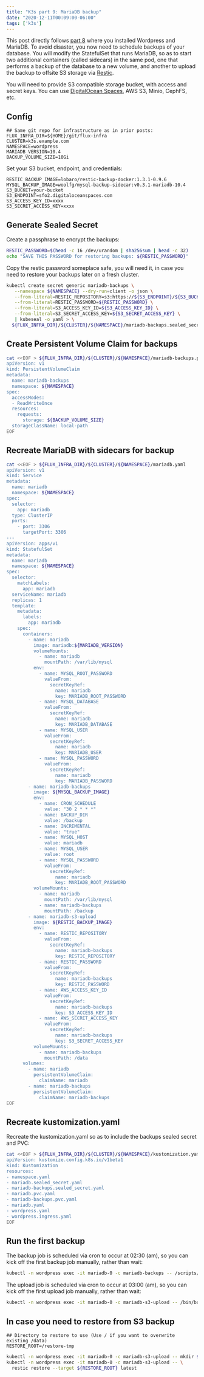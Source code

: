 ```yaml
---
title: "K3s part 9: MariaDB backup"
date: "2020-12-11T00:09:00-06:00"
tags: ['k3s']
---
```


This post directly follows [part 8](/blog/k3s/k3s-08-wordpress) where you
installed Wordpress and MariaDB. To avoid disaster, you now need to schedule
backups of your database. You will modify the StatefulSet that runs MariaDB, so
as to start two additional containers (called sidecars) in the same pod, one
that performs a backup of the database to a new volume, and another to upload
the backup to offsite S3 storage via [Restic](https://restic.net/).

You will need to provide S3 compatible storage bucket, with access and secret
keys. You can use [DigitalOcean
Spaces](https://www.digitalocean.com/products/spaces/), AWS S3, Minio, CephFS,
etc.

## Config

```env
## Same git repo for infrastructure as in prior posts:
FLUX_INFRA_DIR=${HOME}/git/flux-infra
CLUSTER=k3s.example.com
NAMESPACE=wordpress
MARIADB_VERSION=10.4
BACKUP_VOLUME_SIZE=10Gi
```

Set your S3 bucket, endpoint, and credentials:

```env
RESTIC_BACKUP_IMAGE=lobaro/restic-backup-docker:1.3.1-0.9.6
MYSQL_BACKUP_IMAGE=woolfg/mysql-backup-sidecar:v0.3.1-mariadb-10.4
S3_BUCKET=your-bucket
S3_ENDPOINT=sfo2.digitaloceanspaces.com
S3_ACCESS_KEY_ID=xxxx
S3_SECRET_ACCESS_KEY=xxxx
```

## Generate Sealed Secret

Create a passphrase to encrypt the backups:

```bash
RESTIC_PASSWORD=$(head -c 16 /dev/urandom | sha256sum | head -c 32)
echo "SAVE THIS PASSWORD for restoring backups: ${RESTIC_PASSWORD}"
```

Copy the restic password someplace safe, you will need it, in case you need to
restore your backups later on a fresh cluster.

```bash
kubectl create secret generic mariadb-backups \
   --namespace ${NAMESPACE} --dry-run=client -o json \
   --from-literal=RESTIC_REPOSITORY=s3:https://${S3_ENDPOINT}/${S3_BUCKET} \
   --from-literal=RESTIC_PASSWORD=${RESTIC_PASSWORD} \
   --from-literal=S3_ACCESS_KEY_ID=${S3_ACCESS_KEY_ID} \
   --from-literal=S3_SECRET_ACCESS_KEY=${S3_SECRET_ACCESS_KEY} \
   | kubeseal -o yaml > \
  ${FLUX_INFRA_DIR}/${CLUSTER}/${NAMESPACE}/mariadb-backups.sealed_secret.yaml
```

## Create Persistent Volume Claim for backups

```bash
cat <<EOF > ${FLUX_INFRA_DIR}/${CLUSTER}/${NAMESPACE}/mariadb-backups.pvc.yaml
apiVersion: v1
kind: PersistentVolumeClaim
metadata:
  name: mariadb-backups
  namespace: ${NAMESPACE}
spec:
  accessModes:
  - ReadWriteOnce
  resources:
    requests:
      storage: ${BACKUP_VOLUME_SIZE}
  storageClassName: local-path
EOF
```

## Recreate MariaDB with sidecars for backup

```bash
cat <<EOF > ${FLUX_INFRA_DIR}/${CLUSTER}/${NAMESPACE}/mariadb.yaml
apiVersion: v1
kind: Service
metadata:
  name: mariadb
  namespace: ${NAMESPACE}
spec:
  selector:
    app: mariadb
  type: ClusterIP
  ports:
    - port: 3306
      targetPort: 3306
---
apiVersion: apps/v1
kind: StatefulSet
metadata:
  name: mariadb
  namespace: ${NAMESPACE}
spec:
  selector:
    matchLabels:
      app: mariadb
  serviceName: mariadb
  replicas: 1
  template:
    metadata:
      labels:
        app: mariadb
    spec:
      containers:
        - name: mariadb
          image: mariadb:${MARIADB_VERSION}
          volumeMounts:
            - name: mariadb
              mountPath: /var/lib/mysql
          env:
            - name: MYSQL_ROOT_PASSWORD
              valueFrom:
                secretKeyRef:
                  name: mariadb
                  key: MARIADB_ROOT_PASSWORD
            - name: MYSQL_DATABASE
              valueFrom:
                secretKeyRef:
                  name: mariadb
                  key: MARIADB_DATABASE
            - name: MYSQL_USER
              valueFrom:
                secretKeyRef:
                  name: mariadb
                  key: MARIADB_USER
            - name: MYSQL_PASSWORD
              valueFrom:
                secretKeyRef:
                  name: mariadb
                  key: MARIADB_PASSWORD
        - name: mariadb-backups
          image: ${MYSQL_BACKUP_IMAGE}
          env:
            - name: CRON_SCHEDULE
              value: "30 2 * * *"
            - name: BACKUP_DIR
              value: /backup
            - name: INCREMENTAL
              value: "true"
            - name: MYSQL_HOST
              value: mariadb
            - name: MYSQL_USER
              value: root
            - name: MYSQL_PASSWORD
              valueFrom:
                secretKeyRef:
                  name: mariadb
                  key: MARIADB_ROOT_PASSWORD
          volumeMounts:
            - name: mariadb
              mountPath: /var/lib/mysql
            - name: mariadb-backups
              mountPath: /backup
        - name: mariadb-s3-upload
          image: ${RESTIC_BACKUP_IMAGE}
          env:
            - name: RESTIC_REPOSITORY
              valueFrom:
                secretKeyRef:
                  name: mariadb-backups
                  key: RESTIC_REPOSITORY
            - name: RESTIC_PASSWORD
              valueFrom:
                secretKeyRef:
                  name: mariadb-backups
                  key: RESTIC_PASSWORD
            - name: AWS_ACCESS_KEY_ID
              valueFrom:
                secretKeyRef:
                  name: mariadb-backups
                  key: S3_ACCESS_KEY_ID
            - name: AWS_SECRET_ACCESS_KEY
              valueFrom:
                secretKeyRef:
                  name: mariadb-backups
                  key: S3_SECRET_ACCESS_KEY
          volumeMounts:
            - name: mariadb-backups
              mountPath: /data
      volumes:
        - name: mariadb
          persistentVolumeClaim:
            claimName: mariadb
        - name: mariadb-backups
          persistentVolumeClaim:
            claimName: mariadb-backups
EOF
```

## Recreate kustomization.yaml

Recreate the kustomization.yaml so as to include the backups sealed secret and
PVC:

```bash
cat <<EOF > ${FLUX_INFRA_DIR}/${CLUSTER}/${NAMESPACE}/kustomization.yaml
apiVersion: kustomize.config.k8s.io/v1beta1
kind: Kustomization
resources:
- namespace.yaml
- mariadb.sealed_secret.yaml
- mariadb-backups.sealed_secret.yaml
- mariadb.pvc.yaml
- mariadb-backups.pvc.yaml
- mariadb.yaml
- wordpress.yaml
- wordpress.ingress.yaml
EOF
```

## Run the first backup

The backup job is scheduled via cron to occur at 02:30 (am), so you can kick off
the first backup job manually, rather than wait:

```bash
kubectl -n wordpress exec -it mariadb-0 -c mariadb-backups -- /scripts/backup.sh
```

The upload job is scheduled via cron to occur at 03:00 (am), so you can kick off the first upload job manually, rather than wait:

```bash
kubectl -n wordpress exec -it mariadb-0 -c mariadb-s3-upload -- /bin/backup
```

## In case you need to restore from S3 backup

```env
## Directory to restore to use (Use / if you want to overwrite existing /data)
RESTORE_ROOT=/restore-tmp
```

```bash
kubectl -n wordpress exec -it mariadb-0 -c mariadb-s3-upload -- mkdir ${RESTORE_ROOT}
kubectl -n wordpress exec -it mariadb-0 -c mariadb-s3-upload -- \
  restic restore --target ${RESTORE_ROOT} latest
```
